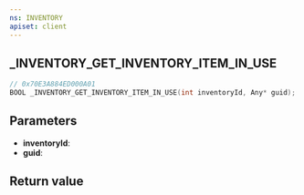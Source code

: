 ```yaml
---
ns: INVENTORY
apiset: client
---
```

## _INVENTORY_GET_INVENTORY_ITEM_IN_USE

```c
// 0x70E3A884ED000A01
BOOL _INVENTORY_GET_INVENTORY_ITEM_IN_USE(int inventoryId, Any* guid);
```


## Parameters
* **inventoryId**:
* **guid**:

## Return value